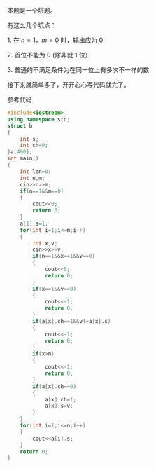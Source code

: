 本题是一个坑题。

有这么几个坑点：

$1.$ 在 $n=1$，$m=0$ 时，输出应为 $0$

$2.$ 首位不能为 $0$ (除非就 $1$ 位）

$3.$ 普通的不满足条件为在同一位上有多次不一样的数

接下来就简单多了，开开心心写代码就完了。

参考代码

```cpp
#include<iostream>
using namespace std;
struct b
{
	int s;
	int ch=0;
}a[400];
int main()
{
	int len=0;
	int n,m;
	cin>>n>>m;
	if(n==1&&m==0)
	{
		cout<<0;
		return 0;
	}
	a[1].s=1;
	for(int i=1;i<=m;i++)
	{
		int x,v;
		cin>>x>>v;
		if(n==1&&x==1&&v==0)
		{
			cout<<0;
			return 0;
		}
		if(x==1&&v==0)
		{
			cout<<-1;
			return 0;
		}
		if(a[x].ch==1&&v!=a[x].s)
		{
			cout<<-1;
			return 0;
		}
		if(x>n)
		{
			cout<<-1;
			return 0;
		}
		if(a[x].ch==0)
		{
			a[x].ch=1;
			a[x].s=v;
		}
	}
	for(int i=1;i<=n;i++)
	{
		cout<<a[i].s;
	}
	return 0;
}
```
